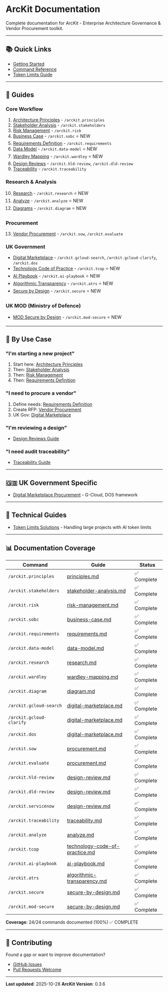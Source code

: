# ArcKit Documentation

Complete documentation for ArcKit - Enterprise Architecture Governance & Vendor Procurement toolkit.

---

## 📚 Quick Links

- [Getting Started](../README.md#getting-started)
- [Command Reference](../.claude/COMMANDS.md)
- [Token Limits Guide](TOKEN-LIMITS.md)

---

## 📖 Guides

### Core Workflow
1. [Architecture Principles](guides/principles.md) - `/arckit.principles`
2. [Stakeholder Analysis](guides/stakeholder-analysis.md) - `/arckit.stakeholders`
3. [Risk Management](guides/risk-management.md) - `/arckit.risk`
4. [Business Case](guides/business-case.md) - `/arckit.sobc` ⭐ NEW
5. [Requirements Definition](guides/requirements.md) - `/arckit.requirements`
6. [Data Model](guides/data-model.md) - `/arckit.data-model` ⭐ NEW
7. [Wardley Mapping](guides/wardley-mapping.md) - `/arckit.wardley` ⭐ NEW
8. [Design Reviews](guides/design-review.md) - `/arckit.hld-review`, `/arckit.dld-review`
9. [Traceability](guides/traceability.md) - `/arckit.traceability`

### Research & Analysis
10. [Research](guides/research.md) - `/arckit.research` ⭐ NEW
11. [Analyze](guides/analyze.md) - `/arckit.analyze` ⭐ NEW
12. [Diagrams](guides/diagram.md) - `/arckit.diagram` ⭐ NEW

### Procurement
13. [Vendor Procurement](guides/procurement.md) - `/arckit.sow`, `/arckit.evaluate`

### UK Government
- [Digital Marketplace](uk-government/digital-marketplace.md) - `/arckit.gcloud-search`, `/arckit.gcloud-clarify`, `/arckit.dos`
- [Technology Code of Practice](uk-government/technology-code-of-practice.md) - `/arckit.tcop` ⭐ NEW
- [AI Playbook](uk-government/ai-playbook.md) - `/arckit.ai-playbook` ⭐ NEW
- [Algorithmic Transparency](uk-government/algorithmic-transparency.md) - `/arckit.atrs` ⭐ NEW
- [Secure by Design](uk-government/secure-by-design.md) - `/arckit.secure` ⭐ NEW

### UK MOD (Ministry of Defence)
- [MOD Secure by Design](uk-mod/secure-by-design.md) - `/arckit.mod-secure` ⭐ NEW

---

## 🎯 By Use Case

### "I'm starting a new project"
1. Start here: [Architecture Principles](guides/principles.md)
2. Then: [Stakeholder Analysis](guides/stakeholder-analysis.md)
3. Then: [Risk Management](guides/risk-management.md)
4. Then: [Requirements Definition](guides/requirements.md)

### "I need to procure a vendor"
1. Define needs: [Requirements Definition](guides/requirements.md)
2. Create RFP: [Vendor Procurement](guides/procurement.md)
3. UK Gov: [Digital Marketplace](uk-government/digital-marketplace.md)

### "I'm reviewing a design"
- [Design Reviews Guide](guides/design-review.md)

### "I need audit traceability"
- [Traceability Guide](guides/traceability.md)

---

## 🇬🇧 UK Government Specific

- [Digital Marketplace Procurement](uk-government/digital-marketplace.md) - G-Cloud, DOS framework

---

## 🔧 Technical Guides

- [Token Limits Solutions](TOKEN-LIMITS.md) - Handling large projects with AI token limits

---

## 📊 Documentation Coverage

| Command | Guide | Status |
|---------|-------|--------|
| `/arckit.principles` | [principles.md](guides/principles.md) | ✅ Complete |
| `/arckit.stakeholders` | [stakeholder-analysis.md](guides/stakeholder-analysis.md) | ✅ Complete |
| `/arckit.risk` | [risk-management.md](guides/risk-management.md) | ✅ Complete |
| `/arckit.sobc` | [business-case.md](guides/business-case.md) | ✅ Complete |
| `/arckit.requirements` | [requirements.md](guides/requirements.md) | ✅ Complete |
| `/arckit.data-model` | [data-model.md](guides/data-model.md) | ✅ Complete |
| `/arckit.research` | [research.md](guides/research.md) | ✅ Complete |
| `/arckit.wardley` | [wardley-mapping.md](guides/wardley-mapping.md) | ✅ Complete |
| `/arckit.diagram` | [diagram.md](guides/diagram.md) | ✅ Complete |
| `/arckit.gcloud-search` | [digital-marketplace.md](uk-government/digital-marketplace.md) | ✅ Complete |
| `/arckit.gcloud-clarify` | [digital-marketplace.md](uk-government/digital-marketplace.md) | ✅ Complete |
| `/arckit.dos` | [digital-marketplace.md](uk-government/digital-marketplace.md) | ✅ Complete |
| `/arckit.sow` | [procurement.md](guides/procurement.md) | ✅ Complete |
| `/arckit.evaluate` | [procurement.md](guides/procurement.md) | ✅ Complete |
| `/arckit.hld-review` | [design-review.md](guides/design-review.md) | ✅ Complete |
| `/arckit.dld-review` | [design-review.md](guides/design-review.md) | ✅ Complete |
| `/arckit.servicenow` | [design-review.md](guides/design-review.md) | ✅ Complete |
| `/arckit.traceability` | [traceability.md](guides/traceability.md) | ✅ Complete |
| `/arckit.analyze` | [analyze.md](guides/analyze.md) | ✅ Complete |
| `/arckit.tcop` | [technology-code-of-practice.md](uk-government/technology-code-of-practice.md) | ✅ Complete |
| `/arckit.ai-playbook` | [ai-playbook.md](uk-government/ai-playbook.md) | ✅ Complete |
| `/arckit.atrs` | [algorithmic-transparency.md](uk-government/algorithmic-transparency.md) | ✅ Complete |
| `/arckit.secure` | [secure-by-design.md](uk-government/secure-by-design.md) | ✅ Complete |
| `/arckit.mod-secure` | [secure-by-design.md](uk-mod/secure-by-design.md) | ✅ Complete |

**Coverage**: 24/24 commands documented (100%) ✅ COMPLETE

---

## 🤝 Contributing

Found a gap or want to improve documentation?
- [GitHub Issues](https://github.com/tractorjuice/arc-kit/issues)
- [Pull Requests Welcome](https://github.com/tractorjuice/arc-kit/pulls)

---

**Last updated**: 2025-10-28
**ArcKit Version**: 0.3.6
